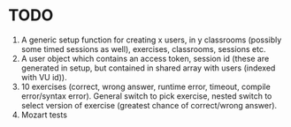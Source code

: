 # TODO
1. A generic setup function for creating x users, in y classrooms (possibly some timed sessions as well), exercises, classrooms, sessions etc.
2. A user object which contains an access token, session id (these are generated in setup, but contained in shared array with users (indexed with VU id)).
3. 10 exercises (correct, wrong answer, runtime error, timeout, compile error/syntax error). General switch to pick exercise, nested switch to select version of exercise (greatest chance of correct/wrong answer).
4. Mozart tests
